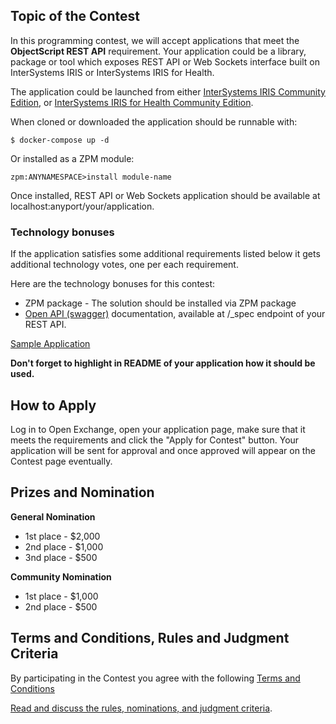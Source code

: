 ## Topic of the Contest
In this programming contest, we will accept applications that meet the **ObjectScript REST API** requirement. 
Your application could be a library, package or tool which exposes REST API or Web Sockets interface built on InterSystems IRIS or InterSystems IRIS for Health.

The application could be launched from either [InterSystems IRIS Community Edition](https://hub.docker.com/_/intersystems-iris-data-platform/plans/222f869e-567c-4928-b572-eb6a29706fbd?tab=instructions),
or [InterSystems IRIS for Health Community Edition](https://hub.docker.com/_/intersystems-iris-for-health/plans/80ae1325-d535-484e-8307-b643c2865dd8?tab=instructions).

When cloned or downloaded the application should be runnable with:
```
$ docker-compose up -d
```
Or installed as a ZPM module:
```
zpm:ANYNAMESPACE>install module-name
```
Once installed, REST API or Web Sockets application should be available at localhost:anyport/your/application.

### Technology bonuses

If the application satisfies some additional requirements listed below it gets additional technology votes, one per each requirement. 

Here are the technology bonuses for this contest:

- ZPM package - The solution should be installed via ZPM package
- [Open API (swagger)](https://swagger.io/specification/) documentation, available at /_spec endpoint of your REST API.

[Sample Application](https://openexchange.intersystems.com/package/objectscript-rest-docker-template)

**Don't forget to highlight in README of your application how it should be used.**

## How to Apply
Log in to Open Exchange, open your application page, make sure that it meets the requirements and click the "Apply for Contest" button. Your application will be sent for approval and once approved will appear on the Contest page eventually.

## Prizes and Nomination
**General Nomination**
- 1st place - $2,000
- 2nd place - $1,000
- 3nd place - $500

**Community Nomination**
- 1st place - $1,000
- 2nd place - $500

## Terms and Conditions, Rules and Judgment Criteria
By participating in the Contest you agree with the following [Terms and Conditions](https://openexchange.intersystems.com/markdown?url=/assets/doc/contest-terms.md)

[Read and discuss the rules, nominations, and judgment criteria](https://community.intersystems.com/post/contest-intersystems-developers-iris-docker-and-objectscript).
